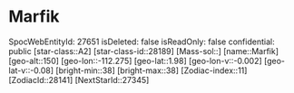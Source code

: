 ﻿---
location: [1.98,-112.275,150]
type: Station
tags:
- astro/Star

---

# Marfik

SpocWebEntityId: 27651
isDeleted: false
isReadOnly: false
confidential: public
[star-class::A2]
[star-class-id::28189]
[Mass-sol::]
[name::Marfik]
[geo-alt::150]
[geo-lon::-112.275]
[geo-lat::1.98]
[geo-lon-v::-0.002]
[geo-lat-v::-0.08]
[bright-min::38]
[bright-max::38]
[Zodiac-index::11]
[ZodiacId::28141]
[NextStarId::27345]

